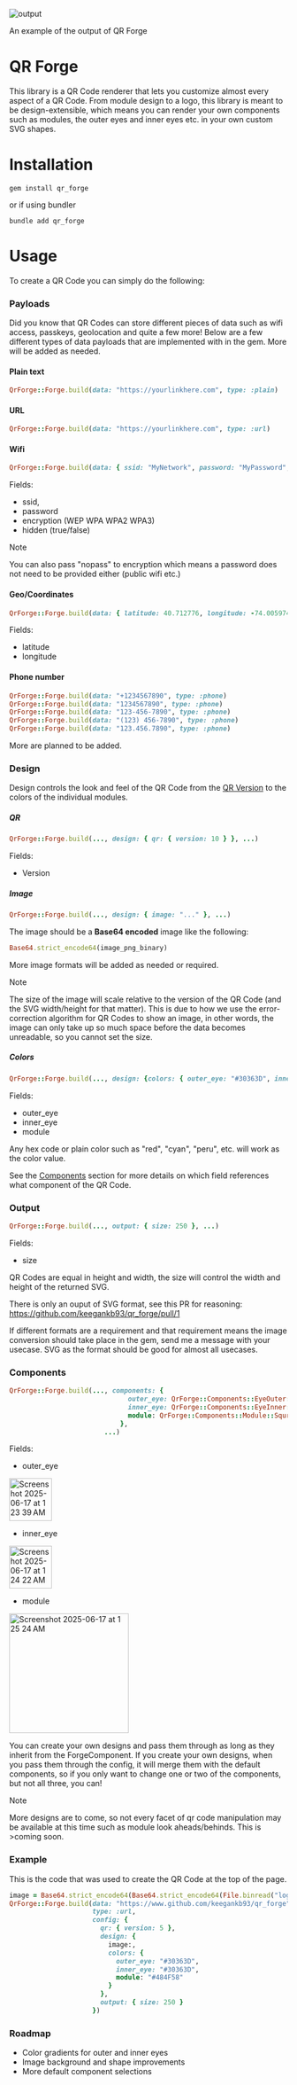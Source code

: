 ![output](https://github.com/user-attachments/assets/6d360bbb-511d-43f4-a356-8adf634efac0)

An example of the output of QR Forge

# QR Forge

This library is a QR Code renderer that lets you customize almost every aspect of a QR Code. From module design to a logo, this library is meant to be design-extensible, which means you can render your own components such as modules, the outer eyes and inner eyes etc. in your own custom SVG shapes.

# Installation

```shell 
gem install qr_forge
```

or if using bundler

```shell
bundle add qr_forge
```

# Usage

To create a QR Code you can simply do the following:

### Payloads

Did you know that QR Codes can store different pieces of data such as wifi access, passkeys, geolocation and quite a few more! Below are a few different types of data payloads that are implemented with in the gem. More will be added as needed.

#### Plain text

```ruby
QrForge::Forge.build(data: "https://yourlinkhere.com", type: :plain)
```

#### URL

```ruby
QrForge::Forge.build(data: "https://yourlinkhere.com", type: :url)
```

#### Wifi

```ruby
QrForge::Forge.build(data: { ssid: "MyNetwork", password: "MyPassword", encryption: "WPA" }, type: :wifi)
```
Fields: 
- ssid,
- password
- encryption (WEP WPA WPA2 WPA3)
- hidden (true/false)

>[!NOTE]
>You can also pass "nopass" to encryption which means a password does not need to be provided either (public wifi etc.)

#### Geo/Coordinates

```ruby
QrForge::Forge.build(data: { latitude: 40.712776, longitude: -74.005974 }, type: :geo)
```
Fields:
- latitude
- longitude

#### Phone number

```ruby
QrForge::Forge.build(data: "+1234567890", type: :phone)
QrForge::Forge.build(data: "1234567890", type: :phone)
QrForge::Forge.build(data: "123-456-7890", type: :phone)
QrForge::Forge.build(data: "(123) 456-7890", type: :phone)
QrForge::Forge.build(data: "123.456.7890", type: :phone)
```

More are planned to be added.

### Design

Design controls the look and feel of the QR Code from the [QR Version](https://www.qrcode.com/en/about/version.html) to the colors of the individual modules.

##### QR

```ruby
QrForge::Forge.build(..., design: { qr: { version: 10 } }, ...)
```
Fields:
- Version
  
##### Image

```ruby
QrForge::Forge.build(..., design: { image: "..." }, ...)
```
The image should be a **Base64 encoded** image like the following:

```ruby
Base64.strict_encode64(image_png_binary)
```
More image formats will be added as needed or required.

>[!NOTE]
>The size of the image will scale relative to the version of the QR Code (and the SVG width/height for that matter). This is due to how we use the error-correction algorithm for QR Codes to show an image, in other words, the image can only take up so much space before the data becomes unreadable, so you cannot set the size.

##### Colors

```ruby
QrForge::Forge.build(..., design: {colors: { outer_eye: "#30363D", inner_eye: "#30363D", module: "#484F58" }, ...)
```
Fields:
- outer_eye
- inner_eye
- module
  
Any hex code or plain color such as "red", "cyan", "peru", etc. will work as the color value.

See the [Components](https://github.com/keegankb93/qr_forge/blob/main/README.md#components) section for more details on which field references what component of the QR Code.

### Output

```ruby
QrForge::Forge.build(..., output: { size: 250 }, ...)
```
Fields:
- size
  
QR Codes are equal in height and width, the size will control the width and height of the returned SVG.

There is only an ouput of SVG format, see this PR for reasoning: https://github.com/keegankb93/qr_forge/pull/1

If different formats are a requirement and that requirement means the image conversion should take place in the gem, send me a message with your usecase. SVG as the format should be good for almost all usecases.

### Components

```ruby
QrForge::Forge.build(..., components: {
                              outer_eye: QrForge::Components::EyeOuter::Square,
                              inner_eye: QrForge::Components::EyeInner::Square,
                              module: QrForge::Components::Module::Squre
                            },
                        ...)
```
Fields:
- outer_eye
<img width="77" alt="Screenshot 2025-06-17 at 1 23 39 AM" src="https://github.com/user-attachments/assets/ccef3f08-cc4b-43c7-95b4-8d6c707f5f5a" />

- inner_eye
<img width="77" alt="Screenshot 2025-06-17 at 1 24 22 AM" src="https://github.com/user-attachments/assets/c21bb175-00c2-4179-a20a-4e505ad37df1" />

- module
<img width="216" alt="Screenshot 2025-06-17 at 1 25 24 AM" src="https://github.com/user-attachments/assets/f670d5fd-e2dc-42cc-9bff-d77a51d65fa1" />

You can create your own designs and pass them through as long as they inherit from the ForgeComponent. If you create your own designs, when you pass them through the config, it will merge them with the default components, so if you only want to change one or two of the components, but not all three, you can!

>[!NOTE]
>More designs are to come, so not every facet of qr code manipulation may be available at this time such as module look aheads/behinds. This is >coming soon.

### Example

This is the code that was used to create the QR Code at the top of the page.

```ruby
image = Base64.strict_encode64(Base64.strict_encode64(File.binread("logo-github.png"))
QrForge::Forge.build(data: "https://www.github.com/keegankb93/qr_forge",
                     type: :url,
                     config: {
                       qr: { version: 5 },
                       design: {
                         image:,
                         colors: {
                           outer_eye: "#30363D",
                           inner_eye: "#30363D",
                           module: "#484F58"
                         }
                       },
                       output: { size: 250 }
                     })
```

### Roadmap
- Color gradients for outer and inner eyes
- Image background and shape improvements
- More default component selections
